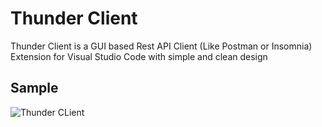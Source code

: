 # Thunder Client

Thunder Client is a GUI based Rest API Client (Like Postman or Insomnia) Extension for Visual Studio Code with simple and clean design

## Sample

![Thunder CLient](https://raw.githubusercontent.com/rangav/thunder-client-support/master/images/thunder-client.gif)
